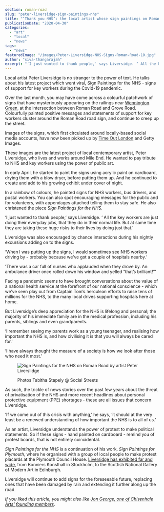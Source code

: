 ```yaml
---
section: roman-road
slug: "peter-liversidge-sign-paintings-nhs"
title: "‘Thank you NHS’: the local artist whose sign paintings on Roman Road went viral"
publicationDate: "2020-04-30"
categories: 
  - "art"
  - "local"
  - "news"
tags: 
  - "news"
featuredImage: "/images/Peter-Liversidge-NHS-Signs-Roman-Road-10.jpg"
author: "siva-thangarajah"
excerpt: "‘I just wanted to thank people,’ says Liversidge. ‘ All the key workers are just doing their everyday jobs, that they do in their normal life. But at same time they are taking these huge risks to their lives by doing just that.’"
---
```


Local artist Peter Liversidge is no stranger to the power of text. He talks about his latest project which went viral, Sign Paintings for the NHS - signs of support for key workers during the Covid-19 pandemic. 

Over the last month, you may have come across a colourful patchwork of signs that have mysteriously appearing on the railings near [Wennington Green](https://romanroadlondon.com/mile-end-park-history/), at the intersection between Roman Road and Grove Road. Colourfully painted positive messages and statements of support for key workers cluster around the Roman Road road sign, and continue to creep up the street. 

Images of the signs, which first circulated around locally-based social media accounts, have now been picked up by [Time Out London](https://romanroadlondon.com/luminor-time-out-magazine-christmas-cover/) and Getty Images. 

These images are the latest project of local contemporary artist, Peter Liversidge, who lives and works around Mile End. He wanted to pay tribute to NHS and key workers using the power of public art.

In early April, he started to paint the signs using acrylic paint on cardboard, drying them with a blow dryer, before putting them up. And he continued to create and add to his growing exhibit under cover of night. 

In a rainbow of colours, he painted signs for NHS workers, bus drivers, and postal workers. You can also spot encouraging messages for the public and for volunteers, with appendages attached telling them to stay safe. He also christened the piece _Sign Paintings for the NHS._

‘I just wanted to thank people,’ says Liversidge. ‘ All the key workers are just doing their everyday jobs, that they do in their normal life. But at same time they are taking these huge risks to their lives by doing just that.’ 

Liversidge was also encouraged by chance interactions during his nightly excursions adding on to the signs. 

‘When I was putting up the signs, I would sometimes see NHS workers driving by - probably because we’ve got a couple of hospitals nearby.'

'There was a car full of nurses who applauded when they drove by. An ambulance driver once rolled down his window and yelled “that’s brilliant!”’

Facing a pandemic seems to have brought conversations about the value of a national health service at the forefront of our national conscience - which we’ve seen play out from Captain Tom’s herculean efforts to raise tens of millions for the NHS, to the many local drives supporting hospitals here at home. 

But Liversidge’s deep appreciation for the NHS is lifelong and personal; the majority of his immediate family are in the medical profession, including his parents, siblings and even grandparents. 

‘I remember seeing my parents work as a young teenager, and realising how important the NHS is, and how civilising it is that you will always be cared for.'

‘I have always thought the measure of a society is how we look after those who need it most.’

<figure>

![Sign Paintings for the NHS on Roman Road by artist Peter Liverslidge](/images/Sign-Paintings-NHS-Peter-Liverslidge-2-1024x683.jpg)

<figcaption>

Photos Tabitha Stapely @ Social Streets

</figcaption>

</figure>

As such, the trickle of news stories over the past few years about the threat of privatisation of the NHS and more recent headlines about personal protective equipment (PPE) shortages - these are all issues that concern Liversidge. 

‘If we come out of this crisis with anything,’ he says, ‘it should at the very least be a renewed understanding of how important the NHS is to all of us.’ 

As an artist, Liversidge understands the power of protest to make political statements. So if these signs - hand painted on cardboard - remind you of protest boards, that is not entirely coincidental.

_Sign Paintings for the NHS_ is a continuation of his work, _Sign Paintings for Plymouth,_ where he organised with a group of local people to make protest placards at the Plymouth Council House. [Liversidge has exhibited far and wide](https://www.peterliversidge.com), from Bonniers Konsthall in Stockholm, to the Scottish National Gallery of Modern Art in Edinburgh. 

Liversidge will continue to add signs for the foreseeable future, replacing ones that have been damaged by rain and extending it further along up the road.

_If you liked this article, you might also like [Jon George, one of Chisenhale Arts' founding members](https://romanroadlondon.com/jon-george-artist-chisenhale-arts-founder/)._
